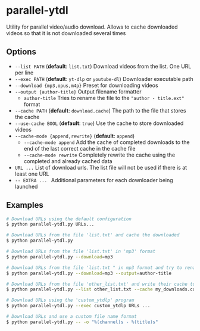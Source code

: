 
# parallel-ytdl

Utility for parallel video/audio download. Allows to cache downloaded videos so that it is not downloaded several times

## Options

- `--list PATH` (**default**: `list.txt`) Download videos from the list. One URL per line
- `--exec PATH` (**default**: `yt-dlp` or `youtube-dl`) Downloader executable path
- `--download {mp3,opus,m4p}` Preset for downloading videos
- `--output {author-title}` Output filename formatter
	- `author-title` Tries to rename the file to the `"author - title.ext"` format
- `--cache PATH` (**default**: `download.cache`) The path to the file that stores the cache
- `--use-cache BOOL` (**default**: `true`) Use the cache to store downloaded videos
- `--cache-mode {append,rewrite}` (**default**: `append`)
	- `--cache-mode append` Add the cache of completed downloads to the end of the last correct cache in the cache file
	- `--cache-mode rewrite` Completely rewrite the cache using the completed and already cached data
- `URL ...` List of download urls. The list file will not be used if there is at least one URL
- `-- EXTRA ... ` Additional parameters for each downloader being launched

## Examples

```bash
# Download URLs using the default configuration
$ python parallel-ytdl.py URLs...

# Download URLs from the file 'list.txt' and cache the downloaded
$ python parallel-ytdl.py

# Download URLs from the file 'list.txt' in 'mp3' format
$ python parallel-ytdl.py --download=mp3

# Download URLs from the file 'list.txt " in mp3 format and try to rename them in the format of the name 'author - title'
$ python parallel-ytdl.py --download=mp3 --output=author-title

# Download URLs from the file 'other_list.txt' and write their cache to 'my_downloads.cache'
$ python parallel-ytdl.py --list other_list.txt --cache my_downloads.cache

# Download URLs using the 'custom_ytdlp' program
$ python parallel-ytdl.py --exec custom_ytdlp URLs ...

# Download URLs and use a custom file name format
$ python parallel-ytdl.py -- -o "%(channel)s - %(title)s"
```
